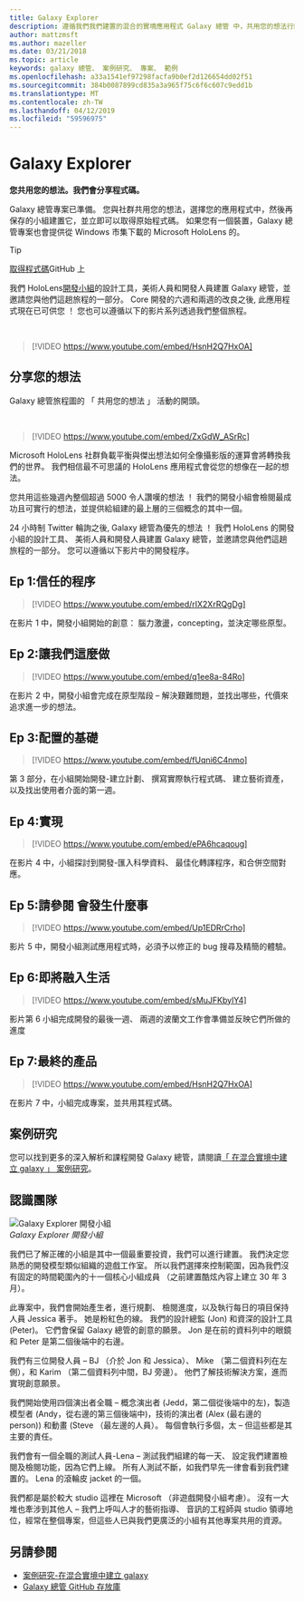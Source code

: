 ```yaml
---
title: Galaxy Explorer
description: 遵循我們我們建置的混合的實境應用程式 Galaxy 總管 中，共用您的想法行銷活動的得獎者。
author: mattzmsft
ms.author: mazeller
ms.date: 03/21/2018
ms.topic: article
keywords: galaxy 總管、 案例研究、 專案、 範例
ms.openlocfilehash: a33a1541ef97298facfa9b0ef2d126654dd02f51
ms.sourcegitcommit: 384b0087899cd835a3a965f75c6f6c607c9edd1b
ms.translationtype: MT
ms.contentlocale: zh-TW
ms.lasthandoff: 04/12/2019
ms.locfileid: "59596975"
---
```

# <a name="galaxy-explorer"></a>Galaxy Explorer

**您共用您的想法。我們會分享程式碼。**

Galaxy 總管專案已準備。 您與社群共用您的想法，選擇您的應用程式中，然後再保存的小組建置它，並立即可以取得原始程式碼。 如果您有一個裝置，Galaxy 總管專案也會提供從 Windows 市集下載的 Microsoft HoloLens 的。
>[!TIP]
>[取得程式碼](https://github.com/Microsoft/GalaxyExplorer)GitHub 上

我們 HoloLens[開發小組](galaxy-explorer.md#meet-the-team)的設計工具，美術人員和開發人員建置 Galaxy 總管，並邀請您與他們這趟旅程的一部分。 Core 開發的六週和兩週的改良之後, 此應用程式現在已可供您 ！ 您也可以遵循以下的影片系列透過我們整個旅程。

<br>

>[!VIDEO https://www.youtube.com/embed/HsnH2Q7HxOA]

## <a name="share-your-idea"></a>分享您的想法

Galaxy 總管旅程圖的 「 共用您的想法 」 活動的開頭。

<br>

>[!VIDEO https://www.youtube.com/embed/ZxGdW_ASrRc]

Microsoft HoloLens 社群負載平衡與傑出想法如何全像攝影版的運算會將轉換我們的世界。 我們相信最不可思議的 HoloLens 應用程式會從您的想像在一起的想法。

您共用這些幾週內整個超過 5000 令人讚嘆的想法 ！ 我們的開發小組會檢閱最成功且可實行的想法，並提供給組建的最上層的三個概念的其中一個。

24 小時制 Twitter 輪詢之後, Galaxy 總管為優先的想法 ！ 我們 HoloLens 的開發小組的設計工具、 美術人員和開發人員建置 Galaxy 總管，並邀請您與他們這趟旅程的一部分。 您可以遵循以下影片中的開發程序。

## <a name="ep-1-trust-the-process"></a>Ep 1:信任的程序

>[!VIDEO https://www.youtube.com/embed/rIX2XrRQgDg]

在影片 1 中，開發小組開始的創意： 腦力激盪，concepting，並決定哪些原型。

## <a name="ep-2-lets-do-this"></a>Ep 2:讓我們這麼做

>[!VIDEO https://www.youtube.com/embed/q1ee8a-84Ro]

在影片 2 中，開發小組會完成在原型階段 – 解決艱難問題，並找出哪些，代價來追求進一步的想法。

## <a name="ep-3-laying-foundations"></a>Ep 3:配置的基礎

>[!VIDEO https://www.youtube.com/embed/fUqni6C4nmo]

第 3 部分，在小組開始開發-建立計劃、 撰寫實際執行程式碼、 建立藝術資產，以及找出使用者介面的第一週。

## <a name="ep-4-make-it-real"></a>Ep 4:實現

>[!VIDEO https://www.youtube.com/embed/ePA6hcaqoug]

在影片 4 中，小組探討到開發-匯入科學資料、 最佳化轉譯程序，和合併空間對應。

## <a name="ep-5-see-what-happens"></a>Ep 5:請參閱 會發生什麼事

>[!VIDEO https://www.youtube.com/embed/Up1EDRrCrho]

影片 5 中，開發小組測試應用程式時，必須予以修正的 bug 搜尋及精簡的體驗。

## <a name="ep-6-coming-to-life"></a>Ep 6:即將融入生活

>[!VIDEO https://www.youtube.com/embed/sMuJFKbylY4]

影片第 6 小組完成開發的最後一週、 兩週的波蘭文工作會準備並反映它們所做的進度

## <a name="ep-7-the-final-product"></a>Ep 7:最終的產品

>[!VIDEO https://www.youtube.com/embed/HsnH2Q7HxOA]

在影片 7 中，小組完成專案，並共用其程式碼。

## <a name="case-study"></a>案例研究

您可以找到更多的深入解析和課程開發 Galaxy 總管，請閱讀[「 在混合實境中建立 galaxy 」 案例研究](case-study-creating-a-galaxy-in-mixed-reality.md)。

## <a name="meet-the-team"></a>認識團隊

![Galaxy Explorer 開發小組](images/syiteampic.jpg)<br>
*Galaxy Explorer 開發小組*

我們已了解正確的小組是其中一個最重要投資，我們可以進行建置。 我們決定您熟悉的開發模型類似組織的遊戲工作室。 所以我們選擇來控制範圍，因為我們沒有固定的時間範圍內的十一個核心小組成員 （之前建置酷炫內容上建立 30 年 3 月）。

此專案中，我們會開始產生者，進行規劃、 檢閱進度，以及執行每日的項目保持人員 Jessica 著手。 她是粉紅色的線。 我們的設計總監 (Jon) 和資深的設計工具 (Peter)。 它們會保留 Galaxy 總管的創意的願景。 Jon 是在前的資料列中的眼鏡和 Peter 是第二個後端中的右邊。

我們有三位開發人員 – BJ （介於 Jon 和 Jessica）、 Mike （第二個資料列在左側），和 Karim （第二個資料列中間，BJ 旁邊）。 他們了解技術解決方案，進而實現創意願景。

我們開始使用四個演出者全職 – 概念演出者 (Jedd，第二個從後端中的左)，製造模型者 (Andy，從右邊的第三個後端中)，技術的演出者 (Alex (最右邊的 person)) 和動畫 (Steve （最左邊的人員）。 每個會執行多個，太 – 但這些都是其主要的責任。

我們會有一個全職的測試人員-Lena – 測試我們組建的每一天、 設定我們建置檢閱及檢閱功能，因為它們上線。 所有人測試不斷，如我們早先一律會看到我們建置的。 Lena 的滾輪皮 jacket 的一個。

我們都是屬於較大 studio 這裡在 Microsoft （非遊戲開發小組考慮）。 沒有一大堆也牽涉到其他人 – 我們上呼叫人才的藝術指導、 音訊的工程師與 studio 領導地位，經常在整個專案，但這些人已與我們更廣泛的小組有其他專案共用的資源。

## <a name="see-also"></a>另請參閱
* [案例研究-在混合實境中建立 galaxy](case-study-creating-a-galaxy-in-mixed-reality.md)
* [Galaxy 總管 GitHub 存放庫](https://github.com/Microsoft/GalaxyExplorer)

